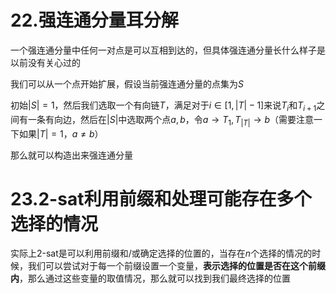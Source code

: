 # 22.强连通分量耳分解

一个强连通分量中任何一对点是可以互相到达的，但具体强连通分量长什么样子是以前没有关心过的

我们可以从一个点开始扩展，假设当前强连通分量的点集为$S$

初始$|S|=1$，然后我们选取一个有向链$T$，满足对于$i\in [1,|T|-1]$来说$T_i$和$T_{i+1}$之间有一条有向边，然后在$|S|$中选取两个点$a,b$，令$a\rightarrow T_1,T_{|T|}\rightarrow b$（需要注意一下如果$|T|=1$，$a\neq b$）

那么就可以构造出来强连通分量

# 23.2-sat利用前缀和处理可能存在多个选择的情况

实际上2-sat是可以利用前缀和/或确定选择的位置的，当存在$n$个选择的情况的时候，我们可以尝试对于每一个前缀设置一个变量，**表示选择的位置是否在这个前缀内**，那么通过这些变量的取值情况，那么就可以找到我们最终选择的位置

